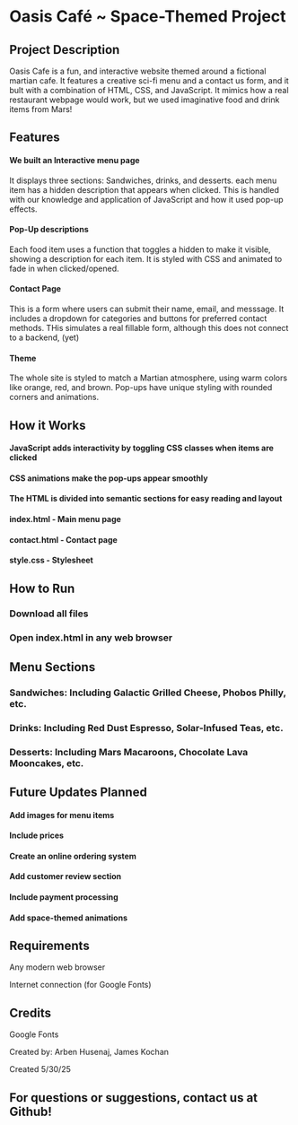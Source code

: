 # Oasis Café ~ Space-Themed Project

## Project Description

Oasis Cafe is a fun, and interactive website themed around a fictional martian cafe. It features a creative sci-fi menu and a contact us form, and it bult with a combination of HTML, CSS, and JavaScript. It mimics how a real restaurant webpage would work, but we used imaginative food and drink items from Mars!
## Features

#### We built an Interactive menu page
It displays three sections: Sandwiches, drinks, and desserts. each menu item has a hidden description that appears when clicked. This is handled with our knowledge and application of JavaScript and how it used pop-up effects.

#### Pop-Up descriptions
Each food item uses a function that toggles a hidden <span> to make it visible, showing a description for each item. It is styled with CSS and animated to fade in when clicked/opened.

#### Contact Page
This is a form where users can submit their name, email, and messsage. It includes a dropdown for categories and buttons for preferred contact methods. THis simulates a real fillable form, although this does not connect to a backend, (yet)

#### Theme
The whole site is styled to match a Martian atmosphere, using warm colors like orange, red, and brown. Pop-ups have unique styling with rounded corners and animations.

## How it Works

#### JavaScript adds interactivity by toggling CSS classes when items are clicked
#### CSS animations make the pop-ups appear smoothly
#### The HTML is divided into semantic sections for easy reading and layout
#### index.html - Main menu page
#### contact.html - Contact page
#### style.css - Stylesheet

## How to Run

### Download all files

### Open index.html in any web browser

## Menu Sections

### Sandwiches: Including Galactic Grilled Cheese, Phobos Philly, etc.

### Drinks: Including Red Dust Espresso, Solar-Infused Teas, etc.

### Desserts: Including Mars Macaroons, Chocolate Lava Mooncakes, etc.

## Future Updates Planned

#### Add images for menu items

#### Include prices

#### Create an online ordering system

#### Add customer review section

#### Include payment processing

#### Add space-themed animations

## Requirements

Any modern web browser

Internet connection (for Google Fonts)

## Credits

Google Fonts

Created by: Arben Husenaj, James Kochan

Created 5/30/25

## For questions or suggestions, contact us at Github!
